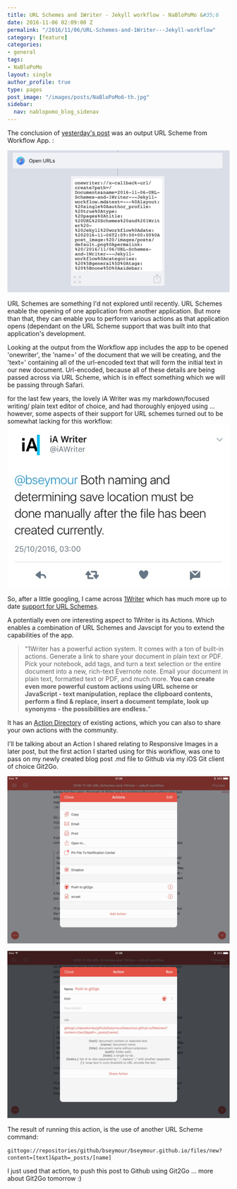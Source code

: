 ```yaml
---
title: URL Schemes and 1Writer - Jekyll workflow - NaBloPoMo &#35;6
date: 2016-11-06 02:09:00 Z
permalink: "/2016/11/06/URL-Schemes-and-1Writer---Jekyll-workflow"
category: [feature]
categories:
- general
tags:
- NaBloPoMo
layout: single
author_profile: true
type: pages
post_image: "/images/posts/NaBloPoMo6-th.jpg"
sidebar:
  nav: nablopomo_blog_sidenav
---
```


The conclusion of [yesterday's post](../05/Jekyll-Markdown-Skeleton-automation-with-Workflow-App) was an output URL Scheme from Workflow App. :

![Workflow App - URL Scheme](/images/posts/NaBloPoMo6-workflow-url-scheme.jpg)

URL Schemes are something I'd not explored until recently. URL Schemes enable the opening of one application from another application. But more than that, they can enable you to perform various actions as that application opens (dependant on the URL Scheme support that was built into that application's development.

Looking at the output from the Workflow app includes the app to be opened 'onewriter', the 'name=' of the document that we will be creating, and the 'text=' containing all of the url-encoded text that will form the initial text in our new document. Url-encoded, because all of these details are being passed across via URL Scheme, which is in effect something which we will be passing through Safari.  

for the last few years, the lovely iA Writer was my markdown/focused writing/ plain text editor of choice, and had thoroughly enjoyed using ... however, some aspects of their support for URL schemes turned out to be somewhat lacking for this workflow:
![iA Writer - tweet](/images/posts/NaBloPoMo6-iawriter.jpg)

So, after a little googling, I came across [1Writer](http://1writerapp.com/) which has much more up to date [support for URL Schemes](http://1writerapp.com/docs/urlscheme).

A potentially even ore interesting aspect to 1Writer is its Actions. Which enables a combination of URL Schemes and Javscipt for you to extend the capabilities of the app.

>"1Writer has a powerful action system. It comes with a ton of built-in actions. Generate a link to share your document in plain text or PDF. Pick your notebook, add tags, and turn a text selection or the entire document into a new, rich-text Evernote note. Email your document in plain text, formatted text or PDF, and much more. **You can create even more powerful custom actions using URL scheme or JavaScript - text manipulation, replace the clipboard contents, perform a find & replace, insert a document template, look up synonyms - the possibilities are endless.**"

It has an [Action Directory](http://1writerapp.com/actiondir) of existing actions, which you can also to share your own actions with the community.  

I'll be talking about an Action I shared relating to Responsive Images in a later post, but the first action I started using for this workflow, was one to pass on my newly created blog post .md file to Github via my iOS Git client of choice Git2Go.

![1Writer Actions 1](/images/posts/NaBloPoMo6-actions1.jpg)

![1Writer Actions 2](/images/posts/NaBloPoMo6-actions2.jpg)

The result of running this action, is the use of another URL Scheme command:

```
gittogo://repositories/github/bseymour/bseymour.github.io/files/new?content=[text]&path=_posts/[name]
```

I just used that action, to push this post to Github using Git2Go ... more about Git2Go tomorrow :)
